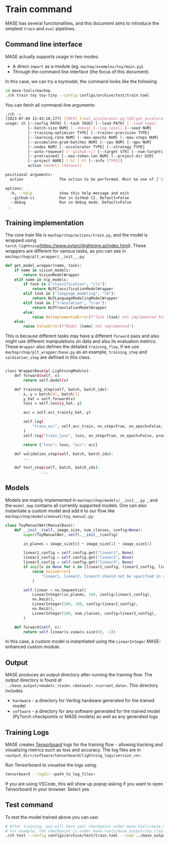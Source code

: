 # Train command

MASE has several functionalities, and this document aims to introduce the simplest `train` and `eval` pipelines.

## Command line interface

MASE actually supports usage in two modes:
* A direct `import` as a module (eg. `machop/examples/toy/main.py`).
* Through the command line interface (the focus of this document).

In this case, we can try a toymodel, the command looks like the following

```bash
cd mase-tools/machop
./ch train toy toy-tiny --config configs/archive/test/train.toml
```

You can fetch all command-line arguments:

```bash
./ch -v
[2023-07-04 13:43:10,177] [INFO] [real_accelerator.py:110:get_accelerator] Setting ds_accelerator to cuda (auto detect)
usage: ch [--config PATH] [--task TASK] [--load PATH] [--load-type]
          [--batch-size NUM] [--debug] [--log-level] [--seed NUM]
          [--training-optimizer TYPE] [--trainer-precision TYPE]
          [--learning-rate NUM] [--max-epochs NUM] [--max-steps NUM]
          [--accumulate-grad-batches NUM] [--cpu NUM] [--gpu NUM]
          [--nodes NUM] [--accelerator TYPE] [--strategy TYPE]
          [--auto-requeue] [--github-ci] [--target STR] [--num-targets NUM]
          [--pretrained] [--max-token-len NUM] [--project-dir DIR]
          [--project NAME] [-h] [-V] [--info [TYPE]]
          action [model] [dataset]

positional arguments:
  action                The action to be performed. Must be one of ['train', 'eval', 'transform', 'search']

options:
  -h, --help            show this help message and exit
  --github-ci           Run in GitHub CI. Default=False
  --debug               Run in debug mode. Default=False
...
```

## Training implementation

The core train file is `machop/chop/actions/train.py`, and the model is wrapped using `torch_lightning`(<https://www.pytorchlightning.ai/index.html>). These wrappers are different for various tasks, as you can see in `machop/chop/plt_wrapper/__init__.py`:

```python
def get_model_wrapper(name, task):
    if name in vision_models:
        return VisionModelWrapper
    elif name in nlp_models:
        if task in ["classification", "cls"]:
            return NLPClassificationModelWrapper
        elif task in ["language_modeling", "lm"]:
            return NLPLanguageModelingModelWrapper
        elif task in ["translation", "tran"]:
            return NLPTranslationModelWrapper
        else:
            raise NotImplementedError(f"Task {task} not implemented for NLP models")
    else:
        raise ValueError(f"Model {name} not implemented")
```

This is because different tasks may have a different `forward` pass and also might use different manipulations on data and also its evaluation metrics.
These `Wrapper` also defines the detailed `training_flow`, if we use `machop/chop/plt_wrapper/base.py` as an example, `training_step` and `valdiation_step` are defined in this class.

```bash

class WrapperBase(pl.LightningModule):
    def forward(self, x):
        return self.model(x)

    def training_step(self, batch, batch_idx):
        x, y = batch[0], batch[1]
        y_hat = self.forward(x)
        loss = self.loss(y_hat, y)

        acc = self.acc_train(y_hat, y)

        self.log(
            "train_acc", self.acc_train, on_step=True, on_epoch=False, prog_bar=True
        )
        self.log("train_loss", loss, on_step=True, on_epoch=False, prog_bar=True)

        return {"loss": loss, "acc": acc}

    def validation_step(self, batch, batch_idx):
        ...

    def test_step(self, batch, batch_idx):
				...
```

## Models

Models are mainly implemented in `machop/chop/models/__init__.py
`, and the `model_map` contains all currently supported models.
One can also instantiate a custom model and add it to our flow like `machop/chop/models/manual/toy_manual.py`:

```python
class ToyManualNet(ManualBase):
    def __init__(self, image_size, num_classes, config=None):
        super(ToyManualNet, self).__init__(config)

        in_planes = image_size[0] * image_size[1] * image_size[2]

        linear1_config = self.config.get("linear1", None)
        linear2_config = self.config.get("linear2", None)
        linear3_config = self.config.get("linear3", None)
        if any([x is None for x in [linear1_config, linear2_config, linear3_config]]):
            raise ValueError(
                "linear1, linear2, linear3 should not be specified in config"
            )

        self.linear = nn.Sequential(
            LinearInteger(in_planes, 100, config=linear1_config),
            nn.ReLU(),
            LinearInteger(100, 100, config=linear2_config),
            nn.ReLU(),
            LinearInteger(100, num_classes, config=linear3_config),
        )

    def forward(self, x):
        return self.linear(x.view(x.size(0), -1))
```

In this case, a custom model is instantiated using the `LinearInteger` MASE-enhanced custom module.

## Output

MASE produces an output directory after running the training flow. The output directory is found at `../mase_output/<model>_<task>_<dataset>_<current_date>`.
This directory includes
* `hardware` - a directory for Verilog hardware generated for the trained model
* `software` - a directory for any software generated for the trained model (PyTorch checkpoints or MASE models) as well as any generated logs

## Training Logs
MASE creates [Tensorboard](https://pytorch.org/tutorials/recipes/recipes/tensorboard_with_pytorch.html) logs for the training flow - allowing tracking and visualizing metrics such as loss and accuracy. The log files are in `<output_dir>/software/tensorboard/lightning_logs/version_<n>`. 

Run Tensorboard to visualise the logs using:

```bash
tensorboard --logdir <path_to_log_files>
```

If you are using VSCode, this will show up popup asking if you want to open Tensorboard in your browser. Select yes.

## Test command

To test the model trained above you can use:

```bash
# After training, you will have your checkpoint under mase-tools/mase_output
# For example, the checkpoint is under mase-tools/mase_output/toy_classification_toy-tiny_2023-07-03/software/training_ckpts/best.ckpt 
./ch test --config configs/archive/test/train.toml --load ../mase_output/toy_classification_toy-tiny_2023-07-03/software/training_ckpts/best.ckpt --load-type pl
```

